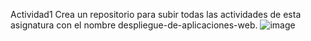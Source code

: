 Actividad1
Crea un repositorio para subir todas las actividades de esta asignatura con el
nombre despliegue-de-aplicaciones-web.
![image](https://github.com/StefanoNegroni/despliegue-de-aplicaciones-web/assets/144775884/01ccdf68-b73d-402c-a5ae-576b73473de6)
